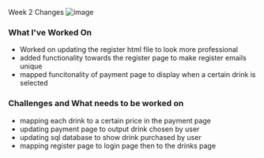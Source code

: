 Week 2 Changes
![image](https://user-images.githubusercontent.com/60376265/143401858-4e0bb6fa-b27c-48b7-b2d2-ff36114d7020.png)


### What I've Worked On
- Worked on updating the register html file to look more professional
- added functionality towards the register page to make register emails unique
- mapped funcitonality of payment page to display when a certain drink is selected

### Challenges and What needs to be worked on
- mapping each drink to a certain price in the payment page
- updating payment page to output drink chosen by user
- updating sql database to show drink purchased by user
- mapping register page to login page then to the drinks page
